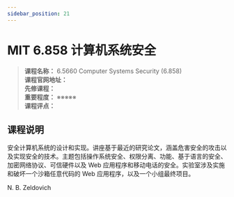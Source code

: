 ```yaml
---
sidebar_position: 21
---
```


# MIT 6.858 计算机系统安全  

>**课程名称：**  6.5660 Computer Systems Security (6.858)       
**课程官网地址：**     
**先修课程：**       
**重要程度：** ※※※※※  
**课程评点：** 

## 课程说明
安全计算机系统的设计和实现。讲座基于最近的研究论文，涵盖危害安全的攻击以及实现安全的技术。主题包括操作系统安全、权限分离、功能、基于语言的安全、加密网络协议、可信硬件以及 Web 应用程序和移动电话的安全。实验室涉及实施和破坏一个沙箱任意代码的 Web 应用程序，以及一个小组最终项目。

N. B. Zeldovich






